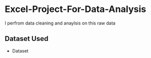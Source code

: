 # Excel-Project-For-Data-Analysis
I perfrom data cleaning and anaylsis on this raw data 
## Dataset Used 
- <a herf="https://github.com/AlexTheAnalyst/Excel-Tutorial/blob/main/Excel%20Project%20Dataset.xlsx"> Dataset </a>
